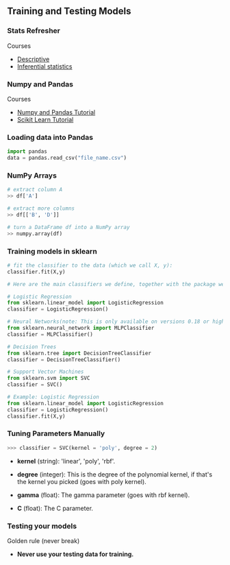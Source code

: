 ## Training and Testing Models
### Stats Refresher
Courses
- [Descriptive](https://www.udacity.com/course/intro-to-descriptive-statistics--ud827)
- [Inferential statistics](https://www.udacity.com/course/intro-to-inferential-statistics--ud201)

### Numpy and Pandas
Courses
- [Numpy and Pandas Tutorial](https://classroom.udacity.com/courses/ud725-nd/lessons/5454078888/concepts/54758106780923)
- [Scikit Learn Tutorial](https://classroom.udacity.com/courses/ud725-nd/lessons/5430830847/concepts/6a282140-f39d-4b43-8c91-539571a30fad)

### Loading data into Pandas
```python
import pandas
data = pandas.read_csv("file_name.csv")
```
### NumPy Arrays
```python
# extract column A
>> df['A']

# extract more columns
>> df[['B', 'D']]

# turn a DataFrame df into a NumPy array
>> numpy.array(df)
```

### Training models in sklearn
```python
# fit the classifier to the data (which we call X, y):
classifier.fit(X,y)

# Here are the main classifiers we define, together with the package we must import:

# Logistic Regression
from sklearn.linear_model import LogisticRegression
classifier = LogisticRegression()

# Neural Networks(note: This is only available on versions 0.18 or higher of scikit-learn)
from sklearn.neural_network import MLPClassifier
classifier = MLPClassifier()

# Decision Trees
from sklearn.tree import DecisionTreeClassifier
classifier = DecisionTreeClassifier()

# Support Vector Machines
from sklearn.svm import SVC
classifier = SVC()

# Example: Logistic Regression
from sklearn.linear_model import LogisticRegression
classifier = LogisticRegression()
classifier.fit(X,y)

```
### Tuning Parameters Manually

```python
>>> classifier = SVC(kernel = 'poly', degree = 2)
```

- **kernel** (string): 'linear', 'poly', 'rbf'.

- **degree** (integer): This is the degree of the polynomial kernel, if that's the kernel you picked (goes with poly kernel).

- **gamma** (float): The gamma parameter (goes with rbf kernel).

- **C** (float): The C parameter.

### Testing your models

Golden rule (never break)

- **Never use your testing data for training.**

